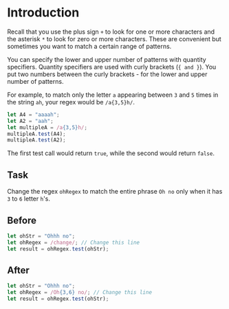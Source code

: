 # Introduction

Recall that you use the plus sign `+` to look for one or more characters and the asterisk `*` to look for zero or more characters. These are convenient but sometimes you want to match a certain range of patterns.

You can specify the lower and upper number of patterns with quantity specifiers. Quantity specifiers are used with curly brackets (`{ and }`). You put two numbers between the curly brackets - for the lower and upper number of patterns.

For example, to match only the letter `a` appearing between `3` and `5` times in the string `ah`, your regex would be `/a{3,5}h/`.
```javascript
let A4 = "aaaah";
let A2 = "aah";
let multipleA = /a{3,5}h/;
multipleA.test(A4);
multipleA.test(A2);
```
The first test call would return `true`, while the second would return `false`.

## Task 
Change the regex `ohRegex` to match the entire phrase `Oh no` only when it has `3` to `6` letter `h`'s.

## Before

```javascript
let ohStr = "Ohhh no";
let ohRegex = /change/; // Change this line
let result = ohRegex.test(ohStr);
```

## After

```javascript
let ohStr = "Ohhh no";
let ohRegex = /Oh{3,6} no/; // Change this line
let result = ohRegex.test(ohStr);
```
